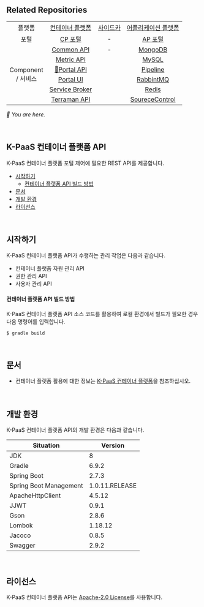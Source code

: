 ## Related Repositories

<table>
  <tr>
    <td colspan=2 align=center>플랫폼</td>
    <td colspan=2 align=center><a href="https://github.com/K-PaaS/cp-deployment">컨테이너 플랫폼</a></td>
    <td colspan=2 align=center><a href="https://github.com/K-PaaS/sidecar-deployment">사이드카</a></td>
    <td colspan=2 align=center><a href="https://github.com/K-PaaS/ap-deployment">어플리케이션 플랫폼</a></td>
  </tr>
  <tr>
    <td colspan=2 align=center>포털</td>
    <td colspan=2 align=center><a href="https://github.com/K-PaaS/cp-portal-release">CP 포털</a></td>
    <td colspan=2 align=center>-</td>
    <td colspan=2 align=center><a href="https://github.com/K-PaaS/portal-deployment">AP 포털</a></td>
  </tr>
  <tr align=center>
    <td colspan=2 rowspan=9>Component<br>/ 서비스</td>
    <td colspan=2><a href="https://github.com/K-PaaS/cp-portal-common-api">Common API</a></td>
    <td colspan=2>-</td>
    <td colspan=2><a href="https://github.com/K-PaaS/ap-mongodb-shard-release">MongoDB</a></td>
  </tr>
  <tr align=center>
    <td colspan=2><a href="https://github.com/K-PaaS/cp-metrics-api">Metric API</a></td>
    <td colspan=2>  </td>
    <td colspan=2><a href="https://github.com/K-PaaS/ap-mysql-release">MySQL</a></td>
  </tr>
  <tr align=center>
    <td colspan=2><a href="https://github.com/K-PaaS/cp-portal-api">🚩Portal API</a></td>
    <td colspan=2>  </td>
    <td colspan=2><a href="https://github.com/K-PaaS/ap-pipeline-release">Pipeline</a></td>
  </tr>
  <tr align=center>
    <td colspan=2><a href="https://github.com/K-PaaS/cp-portal-ui">Portal UI</a></td>
    <td colspan=2>  </td>
    <td colspan=2><a href="https://github.com/K-PaaS/ap-rabbitmq-release">RabbintMQ</a></td>
  </tr>
  <tr align=center>
    <td colspan=2><a href="https://github.com/K-PaaS/cp-portal-service-broker">Service Broker</a></td>
    <td colspan=2>  </td>
    <td colspan=2><a href="https://github.com/K-PaaS/ap-on-demand-redis-release">Redis</a></td>
  </tr>
  <tr align=center>
    <td colspan=2><a href="https://github.com/K-PaaS/cp-terraman">Terraman API</a></td>
    <td colspan=2>  </td>
    <td colspan=2><a href="https://github.com/K-PaaS/ap-source-control-release">SoureceControl</a></td>
  </tr>
</table>

<i>🚩 You are here.</i>

<br>

## K-PaaS 컨테이너 플랫폼 API
K-PaaS 컨테이너 플랫폼 포털 제어에 필요한 REST API를 제공합니다.
- [시작하기](#시작하기)
  - [컨테이너 플랫폼 API 빌드 방법](#컨테이너-플랫폼-api-빌드-방법)
- [문서](#문서)
- [개발 환경](#개발-환경)
- [라이선스](#라이선스)

<br> 

## 시작하기
K-PaaS 컨테이너 플랫폼 API가 수행하는 관리 작업은 다음과 같습니다.
- 컨테이너 플랫폼 자원 관리 API
- 권한 관리 API
- 사용자 관리 API

#### 컨테이너 플랫폼 API 빌드 방법
K-PaaS 컨테이너 플랫폼 API 소스 코드를 활용하여 로컬 환경에서 빌드가 필요한 경우 다음 명령어를 입력합니다.
```
$ gradle build
```

<br>

## 문서
- 컨테이너 플랫폼 활용에 대한 정보는 [K-PaaS 컨테이너 플랫폼](https://github.com/K-PaaS/container-platform)을 참조하십시오.

<br>

## 개발 환경
K-PaaS 컨테이너 플랫폼 API의 개발 환경은 다음과 같습니다.

| Situation                      | Version |
| ------------------------------ | ------- |
| JDK                            | 8       |
| Gradle                         | 6.9.2   |
| Spring Boot                    | 2.7.3   |
| Spring Boot Management         | 1.0.11.RELEASE  |
| ApacheHttpClient               | 4.5.12  |
| JJWT                           | 0.9.1   |
| Gson                           | 2.8.6   |
| Lombok		                 | 1.18.12 |
| Jacoco		                 | 0.8.5   |
| Swagger	                     | 2.9.2   |

<br>

## 라이선스
K-PaaS 컨테이너 플랫폼 API는 [Apache-2.0 License](http://www.apache.org/licenses/LICENSE-2.0)를 사용합니다.
